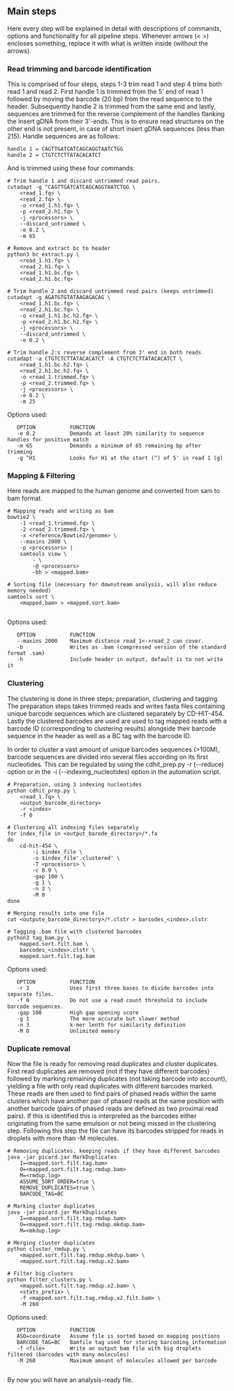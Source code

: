## Main steps
Here every step will be explained in detail with descriptions of commands, options and functionality for all pipeline
steps. Whenever arrows (< >) encloses something, replace it with what is written inside (without the arrows). 

### Read trimming and barcode identification
This is comprised of four steps, steps 1-3 trim read 1 and step 4 trims both read 1 and read 2. First handle 1 is trimmed 
from the 5' end of read 1 followed by moving the barcode (20 bp) from the read sequence to the header. Subsequently 
handle 2 is trimmed from the same end and lastly, sequences are trimmed for the reverse complement of the handles 
flanking the insert gDNA from their 3'-ends. This is to ensure read structures on the other end is not present, in case
of short insert gDNA sequences (less than 215). Handle sequences are as follows:

```
handle 1 = CAGTTGATCATCAGCAGGTAATCTGG
handle 2 = CTGTCTCTTATACACATCT

```

And is trimmed using these four commands:

```
# Trim handle 1 and discard untrimmed read pairs.
cutadapt -g ^CAGTTGATCATCAGCAGGTAATCTGG \
    <read_1.fq> \
    <read_2.fq> \
    -o <read_1.h1.fq> \
    -p <read_2.h1.fq> \
    -j <processors> \
    --discard_untrimmed \
    -e 0.2 \
    -m 65 

# Remove and extract bc to header  
python3 bc_extract.py \
    <read_1.h1.fq> \
    <read_2.h1.fq> \
    <read_1.h1.bc.fq> \
    <read_2.h1.bc.fq>
 
# Trim handle 2 and discard untrimmed read pairs (keeps untrimmed)
cutadapt -g AGATGTGTATAAGAGACAG \
    <read_1.h1.bc.fq> \    
    <read_2.h1.bc.fq> \
    -o <read_1.h1.bc.h2.fq> \
    -p <read_2.h1.bc.h2.fq> \
    -j <processors> \
    --discard_untrimmed \
    -e 0.2 \
    
# Trim handle 2:s reverse complement from 3' end in both reads  
cutadapt -a CTGTCTCTTATACACATCT -A CTGTCTCTTATACACATCT \
    <read_1.h1.bc.h2.fq> \    
    <read_2.h1.bc.h2.fq> \
    -o <read_1.trimmed.fq> \
    -p <read_2.trimmed.fq> \
    -j <processors> \
    -e 0.2 \
    -m 25
```

Options used:

```
   OPTION           FUNCTION
   -e 0.2           Demands at least 20% similarity to sequence handles for positive match
   -m 65            Demands a minimum of 65 remaining bp after trimming
   -g ^H1           Looks for H1 at the start (^) of 5' in read 1 (g)
```

### Mapping & Filtering

Here reads are mapped to the human genome and converted from sam to bam format.

```
# Mapping reads and writing as bam
bowtie2 \
    -1 <read_1.trimmed.fq> \
    -2 <read_2.trimmed.fq> \
    -x <reference/Bowtie2/genome> \
    --maxins 2000 \
    -p <processors> |
    samtools view \
        - \
        -@ <processors>
        -bh > <mapped.bam>
   
# Sorting file (necessary for downstream analysis, will also reduce memory needed)
samtools sort \
    <mapped.bam> > <mapped.sort.bam>
        
```

Options used:

```
   OPTION           FUNCTION
   --maxins 2000    Maximum distance read_1<->read_2 can cover.
   -b               Writes as .bam (compressed version of the standard format .sam)
   -h               Include header in output, default is to not write it
```

### Clustering

The clustering is done in three steps; preparation, clustering and tagging. The preparation steps takes trimmed reads
and writes fasta files containing unique barcode sequences which are clustered separately by CD-HIT-454. Lastly 
the clustered barcodes are used are used to tag mapped reads with a barcode ID (corresponding to clustering results) 
alongside their barcode sequence in the header as well as a BC tag with the barcode ID.

In order to cluster a vast amount of unique barcodes sequences (>100M), barcode sequences are divided into several 
files according on its first nucleotides. This can be regulated by using the cdhit_prep.py -r (--reduce) option or
in the -i (--indexing_nucleotides) option in the automation script.

```
# Preparation, using 3 indexing nucleotides
python cdhit_prep.py \
    <read_1.fq> \
    <output_barcode_directory>
    -r <index>
    -f 0
    
# Clustering all indexing files separately
for index_file in <output_barode_directory>/*.fa
do
    cd-hit-454 \
        -i $index_file \
        -o $index_file'.clustered' \
        -T <processors> \
        -c 0.9 \
        -gap 100 \
        -g 1 \
        -n 3 \
        -M 0
done

# Merging results into one file
cat <outpute_barcode_directory>/*.clstr > barcodes_<index>.clstr
 
# Tagging .bam file with clustered barcodes
python3 tag_bam.py \
    mapped.sort.filt.bam \
    barcodes_<index>.clstr \
    mapped.sort.filt.tag.bam

```
Options used:

```
   OPTION           FUNCTION
   -r 3             Uses first three bases to divide barcodes into separate files.
   -f 0             Do not use a read count threshold to include barcode sequences.
   -gap 100         High gap opening score
   -g 1             The more accurate but slower method
   -n 3             k-mer lenth for similarity definition
   -M 0             Unlimited memory
```

### Duplicate removal

Now the file is ready for removing read duplicates and cluster duplicates. First read duplicates are removed (not if 
they have different barcodes) followed by marking remaining duplicates (not taking barcode into account), yielding a 
file with only read duplicates with different barcodes marked. These reads are then used to find pairs of phased reads
within the same clusters which have another pair of phased reads at the same position with another barcode (pairs of 
phased reads are defined as two proximal read pairs). If this is identified this is interpreted as the barcodes either 
originating from the same emulsion or not being missed in the clustering step. Following this step the file can have 
its barcodes stripped for reads in droplets with more than -M molecules. 

```
# Removing duplicates, keeping reads if they have different barcodes
java -jar picard.jar MarkDuplicates 
    I=<mapped.sort.filt.tag.bam>
    O=<mapped.sort.filt.tag.rmdup.bam>
    M=<rmdup.log>
    ASSUME_SORT_ORDER=true \
    REMOVE_DUPLICATES=true \
    BARCODE_TAG=BC
 
# Marking cluster duplicates
java -jar picard.jar MarkDuplicates
    I=<mapped.sort.filt.tag.rmdup.bam>
    O=<mapped.sort.filt.tag.rmdup.mkdup.bam>
    M=<mkdup.log>
   
# Merging cluster duplicates
python cluster_rmdup.py \
    <mapped.sort.filt.tag.rmdup.mkdup.bam> \
    <mapped.sort.filt.tag.rmdup.x2.bam>

# Filter big clusters
python filter_clusters.py \
    <mapped.sort.filt.tag.rmdup.x2.bam> \
    <stats_prefix> \
    -f <mapped.sort.filt.tag.rmdup.x2.filt.bam> \
    -M 260
```
Options used:

```
   OPTION           FUNCTION
   ASO=coordinate   Assume file is sorted based on mapping positions
   BARCODE_TAG=BC   Bamfile tag used for storing barcoding information
   -f <file>        Write an output bam file with big droplets filtered (barcodes with many molecules)
   -M 260           Maximum amount of molecules allowed per barcode
   
```

By now you will have an analysis-ready file.